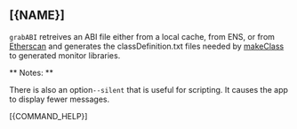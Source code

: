 ## [{NAME}]

`grabABI` retreives an ABI file either from a local cache, from ENS, or from [Etherscan](http://etherscan.io) and generates the classDefinition.txt files needed by [makeClass](../makeClass) to generated monitor libraries.

** Notes: **

There is also an option`--silent` that is useful for scripting. It causes the app to display fewer messages.

[{COMMAND_HELP}]
